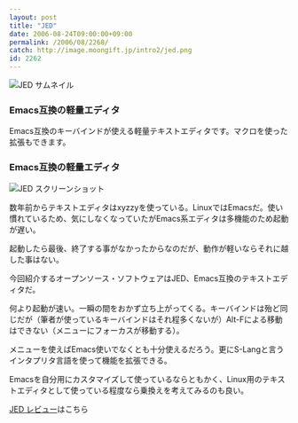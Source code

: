 ```yaml
---
layout: post
title: "JED"
date: 2006-08-24T09:00:00+09:00
permalink: /2006/08/2268/
catch: http://image.moongift.jp/intro2/jed.png
id: 2262
---
```

 ![JED サムネイル](http://image.moongift.jp/intro2/jed.t.png "JED サムネイル")
  

### Emacs互換の軽量エディタ
  
Emacs互換のキーバインドが使える軽量テキストエディタです。マクロを使った拡張もできます。  
<!--more-->  

### Emacs互換の軽量エディタ
  

![JED スクリーンショット](http://image.moongift.jp/intro2/jed.png "JED スクリーンショット")

  

数年前からテキストエディタはxyzzyを使っている。LinuxではEmacsだ。使い慣れているため、気にしなくなっていたがEmacs系エディタは多機能のため起動が遅い。

  

起動したら最後、終了する事がなかったからなのだが、動作が軽いならそれに越した事はない。

  

今回紹介するオープンソース・ソフトウェアはJED、Emacs互換のテキストエディタだ。

  

何より起動が速い。一瞬の間をおかず立ち上がってくる。キーバインドは殆ど同じだが（筆者が使っているキーバインドはそれ程多くないが）Alt-Fによる移動はできない（メニューにフォーカスが移動する）。

  

メニューを使えばEmacs使いでなくとも十分使えるだろう。更にS-Langと言うインタプリタ言語を使って機能を拡張できる。

  

Emacsを自分用にカスタマイズして使っているならともかく、Linux用のテキストエディタとして使っている程度なら乗換えを考えてみるのも良い。

  

[JED レビュー](http://oss.moongift.jp/review/i-2272.html)はこちら

